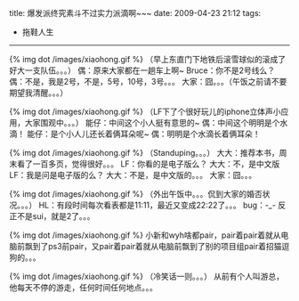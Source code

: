 title: 爆发派终究素斗不过实力派滴啊~~~
date: 2009-04-23 21:12
tags: 
- 拖鞋人生
---

{% img dot /images/xiaohong.gif %} （早上东直门下地铁后滚雪球似的滚成了好大一支队伍。。。）
偶：原来大家都在一趟车上啊~
Bruce：你不是2号线么？
偶：不是，我是2号，不是，5号，10号，3号。。。
大家：囧。。。（午饭之前请不要期望我清醒。。。）

{% img dot /images/xiaohong.gif %} （LF下了个很好玩儿的iphone立体声小应用，大家围观中。。。）
能仔：中间这个小人挺有意思的~
偶：中间这个明明是个水滴！
能仔：是个小人儿还长着俩耳朵呢~
偶：明明是个水滴长着俩耳朵！

{% img dot /images/xiaohong.gif %} （Standuping。。。）
大大：推荐本书，周末看了一百多页，觉得很好。。。
LF：你看的是电子版么？
大大：不，是中文版
LF：我是问是电子版的么？
大大：不是，是中文版的。。。
大家：囧。。。

{% img dot /images/xiaohong.gif %} （外出午饭中。。。侃到大家的婚否状况。。。）
HL：有段时间每次看表都是11:11，最近又变成22:22了。。。
bug：-_- 反正不是sui，就是2了。。。

{% img dot /images/xiaohong.gif %} 小新和wyh啥都pair，pair着pair着就从电脑前飘到了ps3前pair，又pair着pair着就从电脑前飘到了别的项目组pair着招猫逗狗的。。。

{% img dot /images/xiaohong.gif %} （冷笑话一则。。。）
从前有个人叫游总，他每天不停的游走，任何时间任何地点。。。